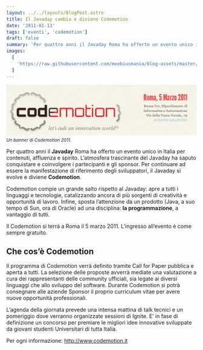 ```yaml
---
layout: ../../layouts/BlogPost.astro
title: Il Javaday cambia e diviene Codemotion
date: '2011-01-13'
tags: ['eventi', 'codemotion']
draft: false
summary: 'Per quattro anni il Javaday Roma ha offerto un evento unico in Italia per contenuti, affluenza e spirito. L’atmosfera trascinante del Javaday ha saputo conquistare e coinvolgere i partecipanti e gli sponsor.'
images:
  [
    'https://raw.githubusercontent.com/moebiusmania/blog-assets/master/images/2011/codemotion2011.png',
  ]
---
```


![Un banner di Codemotion 2011.](https://raw.githubusercontent.com/moebiusmania/blog-assets/master/images/2011/codemotion2011.png) <small>_Un banner di Codemotion 2011._</small>

Per quattro anni il **Javaday** Roma ha offerto un evento unico in Italia per contenuti, affluenza e spirito. L’atmosfera trascinante del Javaday ha saputo conquistare e coinvolgere i partecipanti e gli sponsor. Per continuare ad essere la manifestazione di riferimento degli sviluppatori, il Javaday si evolve e diviene **Codemotion**.

Codemotion compie un grande salto rispetto al Javaday: apre a tutti i linguaggi e tecnologie, catalizzando ancora di più sorgenti di creatività e opportunità di lavoro. Infine, sposta l’attenzione da un prodotto (Java, a suo tempo di Sun, ora di Oracle) ad una disciplina: **la programmazione**, a vantaggio di tutti.

Il Codemotion si terrà a Roma il 5 marzo 2011.
L’ingresso all’evento è come sempre gratuito.

## Che cos’è Codemotion

Il programma di Codemotion verrà definito tramite Call for Paper pubblica e aperta a tutti. La selezione delle proposte avverrà mediate una valutazione a cura dei rappresentanti delle community ufficiali, sia legate ai diversi linguaggi che allo sviluppo del software. Durante Codemotion si potrà consegnare alle aziende Sponsor il proprio curriculum vitae per avere nuove opportunità professionali.

L’agenda della giornata prevede una intensa mattina di talk tecnici e un pomeriggio dove verranno organizzate sessioni di Ignite. E’ in fase di definizione un concorso per premiare le migliori idee innovative sviluppate da giovani studenti Universitari di tutta Italia.

Per ogni informazione: http://www.codemotion.it

